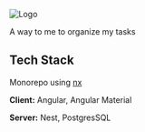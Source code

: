 
![Logo](https://6t7sm2897i.ufs.sh/f/VCIgGDrhiGZSi594F93QKrVom0xsetjZJWXPNAbfFqz826c3)



A way to me to organize my tasks

## Tech Stack

Monorepo using [nx](nx.dev)

**Client:** Angular, Angular Material

**Server:** Nest, PostgresSQL

